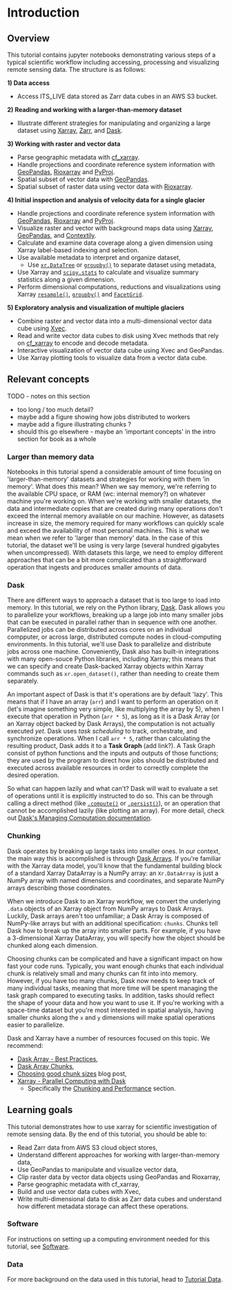 # Introduction

## Overview

This tutorial contains jupyter notebooks demonstrating various steps of a typical scientific workflow including accessing, processing and visualizing remote sensing data. The structure is as follows:

**1) Data access**  
- Access ITS_LIVE data stored as Zarr data cubes in an AWS S3 bucket.  

**2) Reading and working with a larger-than-memory dataset**  
- Illustrate different strategies for manipulating and organizing a large dataset using [Xarray](https://docs.xarray.dev/en/stable/), [Zarr](https://zarr.dev/), and [Dask](https://www.dask.org/). 

**3) Working with raster and vector data**  
- Parse geographic metadata with [cf_xarray](https://cf-xarray.readthedocs.io/en/latest/).  
- Handle projections and coordinate reference system information with [GeoPandas](https://geopandas.org/en/stable/), [Rioxarray](https://corteva.github.io/rioxarray/stable/index.html) and [PyProj](https://pyproj4.github.io/pyproj/stable/).  
- Spatial subset of vector data with [GeoPandas](https://geopandas.org/en/stable/).    
- Spatial subset of raster data using vector data with [Rioxarray](https://corteva.github.io/rioxarray/stable/index.html).  

**4) Initial inspection and analysis of velocity data for a single glacier**
- Handle projections and coordinate reference system information with [GeoPandas](https://geopandas.org/en/stable/), [Rioxarray](https://corteva.github.io/rioxarray/stable/index.html) and [PyProj](https://pyproj4.github.io/pyproj/stable/).  
- Visualize raster and vector with background maps data using [Xarray](https://docs.xarray.dev/en/stable/), [GeoPandas](https://geopandas.org/en/stable/), and [Contextily](https://contextily.readthedocs.io/en/latest/).  
- Calculate and examine data coverage along a given dimension using Xarray label-based indexing and selection.  
- Use available metadata to interpret and organize dataset,  
     - Use [`xr.DataTree`](https://xarray-datatree.readthedocs.io/en/latest/data-structures.html) or [`groupby()`](https://docs.xarray.dev/en/stable/user-guide/groupby.html) to separate dataset using metadata,  
- Use Xarray and [`scipy.stats`](https://docs.scipy.org/doc/scipy/reference/stats.html) to calculate and visualize summary statistics along a given dimension.  
- Perform dimensional computations, reductions and visualizations using Xarray [`resample()`](https://docs.xarray.dev/en/stable/generated/xarray.Dataset.resample.html), [`groupby()`](https://docs.xarray.dev/en/stable/user-guide/groupby.html) and [`FacetGrid`](https://docs.xarray.dev/en/latest/generated/xarray.plot.FacetGrid.html).  

**5) Exploratory analysis and visualization of multiple glaciers**
- Combine raster and vector data into a multi-dimensional vector data cube using [Xvec](https://xvec.readthedocs.io/).  
- Read and write vector data cubes to disk using Xvec methods that rely on [cf_xarray](https://cf-xarray.readthedocs.io/en/latest/) to encode and decode metadata.  
- Interactive  visualization of vector data cube using Xvec and GeoPandas.  
- Use Xarray plotting tools to visualize data from a vector data cube.  

## Relevant concepts

TODO - notes on this section
- too long / too much detail?
- maybe add a figure showing how jobs distributed to workers
- maybe add a figure illustrating chunks ? 
- should this go elsewhere - maybe an 'important concepts' in the intro section for book as a whole

### Larger than memory data
Notebooks in this tutorial spend a considerable amount of time focusing on 'larger-than-memory' datasets and strategies for working with them 'in memory'. What does this mean? When we say memory, we're referring to the available CPU space, or RAM (wc: internal memory?) on whatever machine you're working on. When we're working with smaller datasets, the data and intermediate copies that are created during many operations don't exceed the internal memory available on our machine. However, as datasets increase in size, the memory required for many workflows can quickly scale and exceed the availability of most personal machines. This is what we mean when we refer to 'larger than memory' data. In the case of this tutorial, the dataset we'll be using is very large (several hundred gigabytes when uncompressed). With datasets this large, we need to employ different approaches that can be a bit more complicated than a straightforward operation that ingests and produces smaller amounts of data. 

### Dask
There are different ways to approach a dataset that is too large to load into memory. In this tutorial, we rely on the Python library, [Dask](https://www.dask.org/). Dask allows you to parallelize your workflows, breaking up a large job into many smaller jobs that can be executed in parallel rather than in sequence with one another. Parallelized jobs can be distributed across cores on an individual compputer, or across large, distributed compute nodes in cloud-computing environments. In this tutorial, we'll use Dask to parallelize and distribute jobs across one machine. Conveniently, Dask also has built-in integrations with many open-souce Python libraries, including Xarray; this means that we can specify and create Dask-backed Xarray objects within Xarray commands such as `xr.open_dataset()`, rather than needing to create them separately. 

An important aspect of Dask is that it's operations are by default 'lazy'. This means that if I have an array (`arr`) and I want to perform an operation on it (let's imagine something very simple, like multiplying the array by 5), when I execute that operation in Python (`arr * 5`), as long as it is a Dask Array (or an Xarray object backed by Dask Arrays), the computation is not actually executed *yet*. Dask uses *task scheduling* to track, orchestrate, and synchronize operations. When I call `arr * 5`, rather than calculating the resulting product, Dask adds it to a **Task Graph** (add link?). A Task Graph consist of python functions and the inputs and outputs of those functions; they are used by the program to direct how jobs should be distributed and executed across available resources in order to correctly complete the desired operation. 

So what can happen lazily and what can't? Dask will wait to evaluate a set of operations until it is explicitly instructed to do so. This can be through calling a direct method (like [`.compute()`](https://docs.dask.org/en/stable/generated/dask.dataframe.DataFrame.compute.html) or [`.persist()`](https://docs.dask.org/en/latest/generated/dask.dataframe.DataFrame.persist.html)), or an operation that cannot be accomplished lazily (like plotting an array). For more detail, check out [Dask's Managing Computation documentation](https://distributed.dask.org/en/stable/manage-computation.html).

### Chunking
Dask operates by breaking up large tasks into smaller ones. In our context, the main way this is accomplished is through [Dask Arrays](https://docs.dask.org/en/latest/array.html). If you're familiar with the Xarray data model, you'll know that the fundamental building block of a standard Xarray DataArray is a NumPy array: an `Xr.DataArray` is just a NumPy array with named dimensions and coordinates, and separate NumPy arrays describing those coordinates. 

When we introduce Dask to an Xarray workflow, we convert the underlying `.data` objects of an Xarray object from NumPy arrays to Dask Arrays. Luckily, Dask arrays aren't too unfamiliar; a Dask Array is composed of NumPy-like arrays but with an additional specification: `chunks`. Chunks tell Dask how to break up the array into smaller parts. For example, if you have a 3-dimensional Xarray DataArray, you will specify how the object should be chunked along each dimension. 

Choosing chunks can be complicated and have a significant impact on how fast your code runs. Typically, you want enough chunks that each individual chunk is relatively small and many chunks can fit into into memory. However, if you have too many chunks, Dask now needs to keep track of many individual tasks, meaning that more time will be spent managing the task graph compared to executing tasks. In addition, tasks should reflect the shape of yoour data and how you want to use it. If you're working with a space-time dataset but you're most interested in spatial analysis, having smaller chunks along the `x` and `y` dimensions will make spatial operations easier to parallelize. 

Dask and Xarray have a number of resources focused on this topic. We recommend:
- [Dask Array - Best Practices](https://docs.dask.org/en/latest/array-best-practices.html),   
- [Dask Array Chunks](https://docs.dask.org/en/stable/array-chunks.html),  
- [Choosing good chunk sizes](https://blog.dask.org/2021/11/02/choosing-dask-chunk-sizes) blog post,  
- [Xarray - Parallel Computing with Dask](https://docs.xarray.dev/en/stable/user-guide/dask.html)
    - Specifically the [Chunking and Performance](https://docs.xarray.dev/en/stable/user-guide/dask.html#chunking-and-performance) section.

## Learning goals

This tutorial demonstrates how to use xarray for scientific investigation of remote sensing data. By the end of this tutorial, you should be able to:

- Read Zarr data from AWS S3 cloud object stores,  
- Understand different approaches for working with larger-than-memory data,  
- Use GeoPandas to manipulate and visualize vector data,  
- Clip raster data by vector data objects using GeoPandas and Rioxarray,  
- Parse geographic metadata with cf_xarray,  
- Build and use vector data cubes with Xvec,   
- Write multi-dimensional data to disk as Zarr data cubes and understand how different metadata storage can affect these operations.  

### Software

For instructions on setting up a computing environment needed for this tutorial, see [Software](../intro/software.md).

### Data

For more background on the data used in this tutorial, head to [Tutorial Data](../background/tutorial_data.md).


